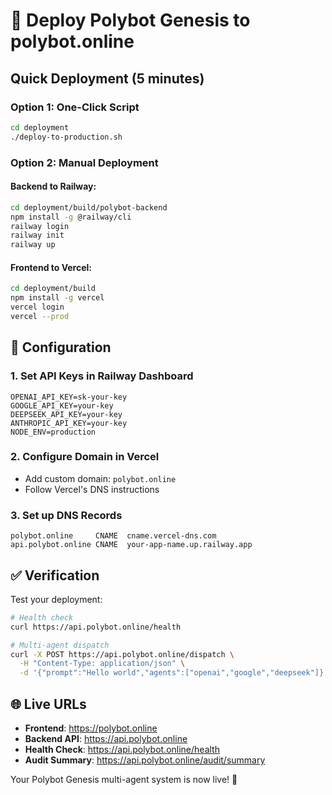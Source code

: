 # 🚀 Deploy Polybot Genesis to polybot.online

## Quick Deployment (5 minutes)

### Option 1: One-Click Script
```bash
cd deployment
./deploy-to-production.sh
```

### Option 2: Manual Deployment

#### Backend to Railway:
```bash
cd deployment/build/polybot-backend
npm install -g @railway/cli
railway login
railway init
railway up
```

#### Frontend to Vercel:
```bash
cd deployment/build
npm install -g vercel
vercel login
vercel --prod
```

## 🔧 Configuration

### 1. Set API Keys in Railway Dashboard
```env
OPENAI_API_KEY=sk-your-key
GOOGLE_API_KEY=your-key
DEEPSEEK_API_KEY=your-key
ANTHROPIC_API_KEY=your-key
NODE_ENV=production
```

### 2. Configure Domain in Vercel
- Add custom domain: `polybot.online`
- Follow Vercel's DNS instructions

### 3. Set up DNS Records
```
polybot.online     CNAME  cname.vercel-dns.com
api.polybot.online CNAME  your-app-name.up.railway.app
```

## ✅ Verification

Test your deployment:
```bash
# Health check
curl https://api.polybot.online/health

# Multi-agent dispatch
curl -X POST https://api.polybot.online/dispatch \
  -H "Content-Type: application/json" \
  -d '{"prompt":"Hello world","agents":["openai","google","deepseek"]}'
```

## 🌐 Live URLs
- **Frontend**: https://polybot.online
- **Backend API**: https://api.polybot.online
- **Health Check**: https://api.polybot.online/health
- **Audit Summary**: https://api.polybot.online/audit/summary

Your Polybot Genesis multi-agent system is now live! 🎉
